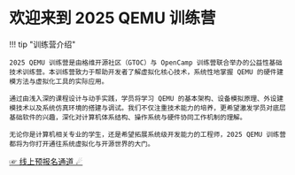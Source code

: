 # 欢迎来到 2025 QEMU 训练营

!!! tip "训练营介绍"

    2025 QEMU 训练营是由格维开源社区（GTOC）与 OpenCamp 训练营联合举办的公益性基础技术训练营。本训练营致力于帮助开发者了解虚拟化核心技术，系统性地掌握 QEMU 的硬件建模方法与虚拟化工具的实际应用。

    通过由浅入深的课程设计与动手实践，学员将学习 QEMU 的基本架构、设备模拟原理、外设建模技术以及系统仿真环境的搭建与调试。我们不仅注重技术能力的培养，更希望激发学员对底层基础软件的兴趣，深化对计算机体系结构、操作系统与硬件协同工作机制的理解。

    无论你是计算机相关专业的学生，还是希望拓展系统级开发能力的工程师，2025 QEMU 训练营都将为你打开通往系统虚拟化与开源世界的大门。

[☞ 线上预报名通道 ☄](https://opencamp.cn/qemu/camp/2025/register?code=cMJyhG4owbdmU)
